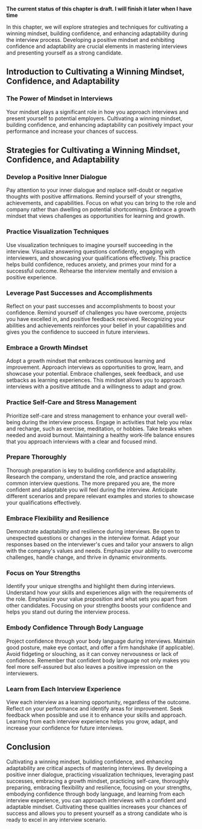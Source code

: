 **The current status of this chapter is draft. I will finish it later when I have time**

In this chapter, we will explore strategies and techniques for cultivating a winning mindset, building confidence, and enhancing adaptability during the interview process. Developing a positive mindset and exhibiting confidence and adaptability are crucial elements in mastering interviews and presenting yourself as a strong candidate.

Introduction to Cultivating a Winning Mindset, Confidence, and Adaptability
---------------------------------------------------------------------------

### The Power of Mindset in Interviews

Your mindset plays a significant role in how you approach interviews and present yourself to potential employers. Cultivating a winning mindset, building confidence, and enhancing adaptability can positively impact your performance and increase your chances of success.

Strategies for Cultivating a Winning Mindset, Confidence, and Adaptability
--------------------------------------------------------------------------

### Develop a Positive Inner Dialogue

Pay attention to your inner dialogue and replace self-doubt or negative thoughts with positive affirmations. Remind yourself of your strengths, achievements, and capabilities. Focus on what you can bring to the role and company rather than dwelling on potential shortcomings. Embrace a growth mindset that views challenges as opportunities for learning and growth.

### Practice Visualization Techniques

Use visualization techniques to imagine yourself succeeding in the interview. Visualize answering questions confidently, engaging with interviewers, and showcasing your qualifications effectively. This practice helps build confidence, reduces anxiety, and primes your mind for a successful outcome. Rehearse the interview mentally and envision a positive experience.

### Leverage Past Successes and Accomplishments

Reflect on your past successes and accomplishments to boost your confidence. Remind yourself of challenges you have overcome, projects you have excelled in, and positive feedback received. Recognizing your abilities and achievements reinforces your belief in your capabilities and gives you the confidence to succeed in future interviews.

### Embrace a Growth Mindset

Adopt a growth mindset that embraces continuous learning and improvement. Approach interviews as opportunities to grow, learn, and showcase your potential. Embrace challenges, seek feedback, and use setbacks as learning experiences. This mindset allows you to approach interviews with a positive attitude and a willingness to adapt and grow.

### Practice Self-Care and Stress Management

Prioritize self-care and stress management to enhance your overall well-being during the interview process. Engage in activities that help you relax and recharge, such as exercise, meditation, or hobbies. Take breaks when needed and avoid burnout. Maintaining a healthy work-life balance ensures that you approach interviews with a clear and focused mind.

### Prepare Thoroughly

Thorough preparation is key to building confidence and adaptability. Research the company, understand the role, and practice answering common interview questions. The more prepared you are, the more confident and adaptable you will feel during the interview. Anticipate different scenarios and prepare relevant examples and stories to showcase your qualifications effectively.

### Embrace Flexibility and Resilience

Demonstrate adaptability and resilience during interviews. Be open to unexpected questions or changes in the interview format. Adapt your responses based on the interviewer's cues and tailor your answers to align with the company's values and needs. Emphasize your ability to overcome challenges, handle change, and thrive in dynamic environments.

### Focus on Your Strengths

Identify your unique strengths and highlight them during interviews. Understand how your skills and experiences align with the requirements of the role. Emphasize your value proposition and what sets you apart from other candidates. Focusing on your strengths boosts your confidence and helps you stand out during the interview process.

### Embody Confidence Through Body Language

Project confidence through your body language during interviews. Maintain good posture, make eye contact, and offer a firm handshake (if applicable). Avoid fidgeting or slouching, as it can convey nervousness or lack of confidence. Remember that confident body language not only makes you feel more self-assured but also leaves a positive impression on the interviewers.

### Learn from Each Interview Experience

View each interview as a learning opportunity, regardless of the outcome. Reflect on your performance and identify areas for improvement. Seek feedback when possible and use it to enhance your skills and approach. Learning from each interview experience helps you grow, adapt, and increase your confidence for future interviews.

Conclusion
----------

Cultivating a winning mindset, building confidence, and enhancing adaptability are critical aspects of mastering interviews. By developing a positive inner dialogue, practicing visualization techniques, leveraging past successes, embracing a growth mindset, practicing self-care, thoroughly preparing, embracing flexibility and resilience, focusing on your strengths, embodying confidence through body language, and learning from each interview experience, you can approach interviews with a confident and adaptable mindset. Cultivating these qualities increases your chances of success and allows you to present yourself as a strong candidate who is ready to excel in any interview scenario.
